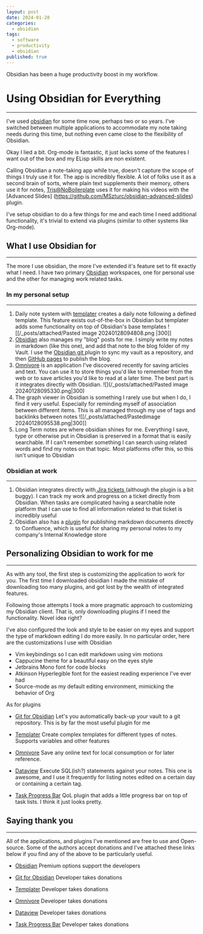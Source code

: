 ```yaml
---
layout: post
date: 2024-01-28
categories:
  - obsidian
tags:
  - software
  - productivity
  - obsidian
published: true
---
```


Obsidian has been a huge productivity boost in my workflow.


# Using Obsidian for Everything
---

I've used [obsidian](https://obsidian.md/) for some time now, perhaps two or so years. I've switched between multiple applications to accommodate my note taking needs during this time, but nothing even came close to the flexibility of Obsidian.

Okay I lied a bit. Org-mode is fantastic, it just lacks some of the features I want out of the box and my ELisp skills are non existent. 

Calling Obsidian a note-taking app while true, doesn't capture the scope of things I truly use it for. The app is incredibly flexible. A lot of folks use it as a second brain of sorts, where plain text supplements their memory, others use it for notes,  [Tris@NoBoilerplate](https://www.youtube.com/watch?v=5gZdTZa8bOw)  uses it for making his videos with the [Advanced Slides] (https://github.com/MSzturc/obsidian-advanced-slides) plugin.

I've setup obsidian to do a few things for me and each time I need additional functionality, it's trivial to extend via plugins (similar to other systems like Org-mode).

## What I use Obsidian for
---

The more I use obsidian, the more I've extended it's feature set to fit exactly what I need. I have two primary [Obsidian](https://obsidian.md/) workspaces, one for personal use and the other for managing work related tasks. 

### In my personal setup
---
1. Daily note system with [templater](https://github.com/SilentVoid13/Templater)  creates a daily note following a defined template. This feature exists out-of-the-box in Obsidian but templater adds some functionality on top of Obsidian's base templates
   ![[/_posts/attached/Pasted image 20240128094808.png |300]]
2.  [Obsidian](https://obsidian.md/) also manages my "blog" posts for me. I simply write my notes in markdown (like this one), and add that note to the blog folder of my Vault. I use the [Obsidian git ](https://github.com/denolehov/obsidian-git )plugin to sync my vault as a repository, and then [GitHub pages](https://pages.github.com/) to publish the blog.
3. [Omnivore](https://omnivore.app/home) is an application I've discovered recently for saving articles and text. You can use it to store things you'd like to remember from the web or to save articles you'd like to read at a later time. The best part is it integrates directly with Obsidian. 
   ![](/_posts/attached/Pasted image 20240128095330.png|300)
4. The graph viewer in Obsidian is something I rarely use but when I do, I find it very useful. Especially for reminding myself of association between different items. This is all managed through my use of tags and backlinks between notes
![[/_posts/attached/Pastedimage 20240128095538.png|300]]
5. Long Term notes are where obsidian shines for me. Everything I save, type or otherwise put in Obsidian is preserved in a format that is easily searchable. If I can't remember something I can search using related words and find my notes on that topic. Most platforms offer this, so this isn't unique to Obsidian

### Obsidian at work
---
1. Obsidian integrates directly with[ Jira tickets ](https://github.com/marc0l92/obsidian-jira-issue)(although the plugin is a bit buggy). I can track my work and progress on a ticket directly from Obsidian. When tasks are complicated having a searchable note platform that I can use to find all information related to that ticket is incredibly useful
2. Obsidian also has a [plugin](https://github.com/markdown-confluence/obsidian-integration) for publishing markdown documents directly to Confluence, which is useful for sharing my personal notes to my company's Internal Knowledge store

## Personalizing Obsidian to work for me
---
As with any tool, the first step is customizing the application to work for you. The first time I downloaded obsidian I made the mistake of downloading too many plugins, and got lost by the wealth of integrated features. 

Following those attempts I took a more pragmatic approach to customizing my Obsidian client. That is, only downloading plugins if I need the functionality. Novel idea right?

I've also configured the look and style to be easier on my eyes and support the type of markdown editing I do more easily. In no particular order, here are the customizations I use with Obsidian

- Vim keybindings so I can edit markdown using vim motions
- Cappucine theme for a beautiful easy on the eyes style
- Jetbrains Mono font for code blocks
- Atkinson Hyperlegible font for the easiest reading experience I've ever had
-  Source-mode as my default editing environment, mimicking the behavior of Org


As for plugins

- [Git for Obsidian](https://github.com/denolehov/obsidian-git)
	  Let's you automatically back-up your vault to a git repository. This is by far the most useful plugin for me
  
  
- [Templater](https://github.com/SilentVoid13/Templater)
	  Create complex templates for different types of notes. Supports variables and other features
  
  
- [Omnivore](https://omnivore.app/home)
	  Save any online text for local consumption or for later reference. 


- [Dataview](https://blacksmithgu.github.io/obsidian-dataview/)
	  Execute SQL(ish?) statements against your notes. This one is awesome, and I use it frequently for listing notes edited on a certain day or containing a certain tag.


- [Task Progress Bar](https://github.com/Quorafind/Obsidian-Task-Progress-Bar)
	  QoL plugin that adds a little progress bar on top of task lists. I think it just looks pretty.


##  Saying thank you
---

All of the applications, and plugins I've mentioned are free to use and Open-source. Some of the authors accept donations and I've attached these links below if you find any of the above to be particularly useful.


- [Obsidian](https://obsidian.md/pricing)
	  Premium options support the developers

- [Git for Obsidian](https://ko-fi.com/F1F195IQ5)
	  Developer takes donations
  
  
- [Templater](https://github.com/sponsors/silentvoid13)
	  Developer takes donations
  
  
- [Omnivore](https://opencollective.com/omnivore)
	 Developer takes donations


- [Dataview](https://www.paypal.com/donate?business=Y9SKV24R5A8BQ&item_name=Open+source+software+development&currency_code=USD)
	  Developer takes donations


- [Task Progress Bar](https://www.buymeacoffee.com/boninall)
	  Developer takes donations

